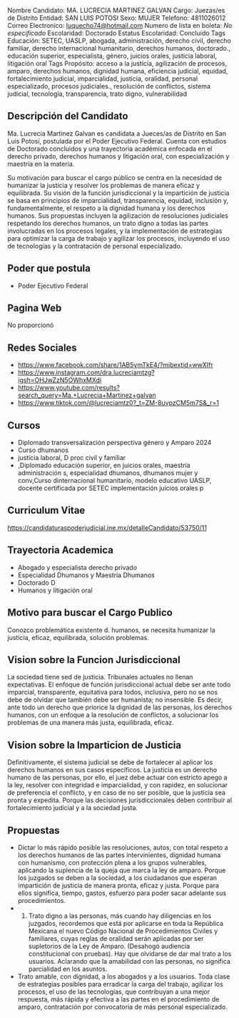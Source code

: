 Nombre Candidato: MA. LUCRECIA MARTINEZ GALVAN
Cargo: Juezas/es de Distrito
Entidad: SAN LUIS POTOSI
Sexo: MUJER
Telefono: 4811026012
Correo Electronico: luquecho74@hotmail.com
Numero de lista en boleta: *No especificado*
Escolaridad: Doctorado
Estatus Escolaridad: Concluido
Tags Educación: SETEC, UASLP, abogada, administración, derecho civil, derecho familiar, derecho internacional humanitario, derechos humanos, doctorado., educación superior, especialista, género, juicios orales, justicia laboral, litigación oral
Tags Propósito: acceso a la justicia, agilización de procesos, amparo, derechos humanos, dignidad humana, eficiencia judicial, equidad, fortalecimiento judicial, imparcialidad, justicia, oralidad, personal especializado, procesos judiciales., resolución de conflictos, sistema judicial, tecnología, transparencia, trato digno, vulnerabilidad


## Descripción del Candidato 

Ma. Lucrecia Martinez Galvan es candidata a Jueces/as de Distrito en San Luis Potosí, postulada por el Poder Ejecutivo Federal. Cuenta con estudios de Doctorado concluidos y una trayectoria académica enfocada en el derecho privado, derechos humanos y litigación oral, con especialización y maestría en la materia.

Su motivación para buscar el cargo público se centra en la necesidad de humanizar la justicia y resolver los problemas de manera eficaz y equilibrada. Su visión de la función jurisdiccional y la impartición de justicia se basa en principios de imparcialidad, transparencia, equidad, inclusión y, fundamentalmente, el respeto a la dignidad humana y los derechos humanos. Sus propuestas incluyen la agilización de resoluciones judiciales respetando los derechos humanos, un trato digno a todas las partes involucradas en los procesos legales, y la implementación de estrategias para optimizar la carga de trabajo y agilizar los procesos, incluyendo el uso de tecnologías y la contratación de personal especializado.


## Poder que postula

- Poder Ejecutivo Federal


## Pagina Web

No proporcionó


## Redes Sociales

- https://www.facebook.com/share/1AB5ymTkE4/?mibextid=wwXIfr
- https://www.instagram.com/dra.lucreciamtzg?igsh=OHJwZzN5OWhxMXdi
- https://www.youtube.com/results?search_query=Ma.+Lucrecia+Martinez+galvan
- https://www.tiktok.com/@lucreciamtz0?_t=ZM-8uvpzCM5m7S&_r=1


## Cursos

- Diplomado transversalización perspectiva género y Amparo 2024
- Curso dhumanos
- justicia laboral, D proc civil y familiar
- ,Diplomado educación superior, en juicios orales, maestría administración s, especialidad dhumanos, dhumanos mujer y conv,Curso dinternacional humanitario, modelo educativo UASLP, docente certificada por SETEC implementación juicios orales p


## Curriculum Vitae

https://candidaturaspoderjudicial.ine.mx/detalleCandidato/53750/11


## Trayectoria Academica

- Abogado y especialista derecho privado
- Especialidad Dhumanos y Maestria Dhumanos
- Doctorado D
- Humanos y litigación oral


## Motivo para buscar el Cargo Publico

Conozco problemática existente d. humanos, se necesita humanizar la justicia, eficaz, equilibrada, solución problemas.


## Vision sobre la Funcion Jurisdiccional

La sociedad tiene sed de justicia. Tribunales actuales no llenan expectativas. El enfoque de función jurisdiccional actual debe ser ante todo imparcial, transparente, equitativa para todos, inclusiva, pero no se nos debe de olvidar que también debe ser humanista; no insensible. Es decir, ante todo un derecho que priorice la dignidad de las personas, los derechos humanos, con un enfoque a la resolución de conflictos, a solucionar los problemas de una manera más justa, equilibrada, eficaz.


## Vision sobre la Imparticion de Justicia

Definitivamente, el sistema judicial se debe de fortalecer al aplicar los derechos humanos en sus casos específicos. La justicia es un derecho humano de las personas, por ello, el juez debe actuar con estricto apego a la ley, resolver con integridad e imparcialidad, y con rapidez, en solucionar de preferencia el conflicto, y en caso de no ser posible, que la justicia sea pronta y expedita. Porque las decisiones jurisdiccionales deben contribuir al fortalecimiento judicial y a la sociedad justa.


## Propuestas

- Dictar lo más rápido posible las resoluciones, autos, con total respeto a los derechos humanos de las partes intervinientes, dignidad humana con humanismo, con protección plena a los grupos vulnerables, aplicando la suplencia de la queja que marca la ley de amparo. Porque los juzgados se deben a la sociedad, a los ciudadanos que esperan impartición de justicia de manera pronta, eficaz y justa. Porque para ellos significa, tiempo, gastos, esfuerzo para poder sacar adelante sus procedimientos.
- 1. Trato digno a las personas, más cuando hay diligencias en los juzgados, recordemos que está por aplicarse en toda la República Mexicana el nuevo Código Nacional de Procedimientos Civiles y familiares, cuyas reglas de oralidad serán aplicadas por ser supletorios de la Ley de Amparo. (Desahogó audiencia constitucional con pruebas). Hay que olvidarse de dar mal trato a los usuarios. Aclarando que la amabilidad con las personas, no significa parcialidad en los asuntos.
- Trato amable, con dignidad, a los abogados y a los usuarios. Toda clase de estrategias posibles para erradicar la carga del trabajo, agilizar los procesos, el uso de las tecnologías, que contribuyan a una mejor respuesta, más rápida y efectiva a las partes en el procedimiento de amparo, contratación por convocatoria de más personal especializado.

